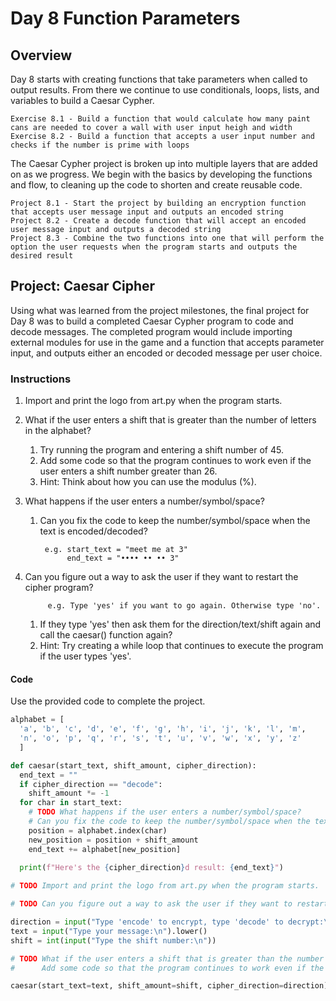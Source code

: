 # Day 8 Function Parameters

## Overview

Day 8 starts with creating functions that take parameters when called to output results. From there we continue to use conditionals, loops, lists, and variables to build a Caesar Cypher.

    Exercise 8.1 - Build a function that would calculate how many paint cans are needed to cover a wall with user input heigh and width
    Exercise 8.2 - Build a function that accepts a user input number and checks if the number is prime with loops

The Caesar Cypher project is broken up into multiple layers that are added on as we progress. We begin with the basics by developing the functions and flow, to cleaning up the code to shorten and create reusable code.

    Project 8.1 - Start the project by building an encryption function that accepts user message input and outputs an encoded string
    Project 8.2 - Create a decode function that will accept an encoded user message input and outputs a decoded string
    Project 8.3 - Combine the two functions into one that will perform the option the user requests when the program starts and outputs the desired result

## Project: Caesar Cipher

Using what was learned from the project milestones, the final project for Day 8 was to build a completed Caesar Cypher program to code and decode messages. The completed program would include importing external modules for use in the game and a function that accepts parameter input, and outputs either an encoded or decoded message per user choice.

### Instructions

1. Import and print the logo from art.py when the program starts.

2. What if the user enters a shift that is greater than the number of letters in the alphabet?
    1. Try running the program and entering a shift number of 45.
    2. Add some code so that the program continues to work even if the user enters a shift number greater than 26.
    3. Hint: Think about how you can use the modulus (%).

3. What happens if the user enters a number/symbol/space?
    1. Can you fix the code to keep the number/symbol/space when the text is encoded/decoded?

            e.g. start_text = "meet me at 3"
                 end_text = "•••• •• •• 3"

4. Can you figure out a way to ask the user if they want to restart the cipher program?

            e.g. Type 'yes' if you want to go again. Otherwise type 'no'.

    1. If they type 'yes' then ask them for the direction/text/shift again and call the caesar() function again?
    2. Hint: Try creating a while loop that continues to execute the program if the user types 'yes'.

#### Code

Use the provided code to complete the project.

```python
alphabet = [
  'a', 'b', 'c', 'd', 'e', 'f', 'g', 'h', 'i', 'j', 'k', 'l', 'm', 
  'n', 'o', 'p', 'q', 'r', 's', 't', 'u', 'v', 'w', 'x', 'y', 'z'
  ]

def caesar(start_text, shift_amount, cipher_direction):
  end_text = ""
  if cipher_direction == "decode":
    shift_amount *= -1
  for char in start_text:
    # TODO What happens if the user enters a number/symbol/space?
    # Can you fix the code to keep the number/symbol/space when the text is encoded/decoded?
    position = alphabet.index(char)
    new_position = position + shift_amount
    end_text += alphabet[new_position]
    
  print(f"Here's the {cipher_direction}d result: {end_text}")

# TODO Import and print the logo from art.py when the program starts.

# TODO Can you figure out a way to ask the user if they want to restart the cipher program? 

direction = input("Type 'encode' to encrypt, type 'decode' to decrypt:\n")
text = input("Type your message:\n").lower()
shift = int(input("Type the shift number:\n"))

# TODO What if the user enters a shift that is greater than the number of letters in the alphabet?
#      Add some code so that the program continues to work even if the user enters a shift number greater than 26.

caesar(start_text=text, shift_amount=shift, cipher_direction=direction)
```
